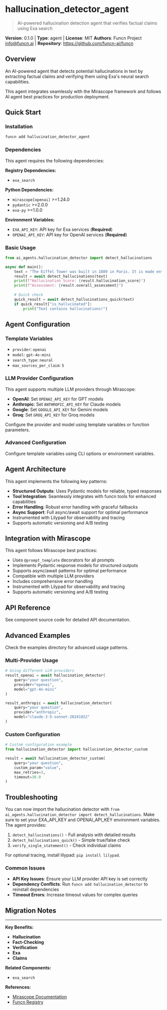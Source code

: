 # hallucination_detector_agent

> AI-powered hallucination detection agent that verifies factual claims using Exa search

**Version**: 0.1.0 | **Type**: agent | **License**: MIT
**Authors**: Funcn Project <info@funcn.ai> | **Repository**: https://github.com/funcn-ai/funcn

## Overview

An AI-powered agent that detects potential hallucinations in text by extracting factual claims and verifying them using Exa's neural search capabilities.

This agent integrates seamlessly with the Mirascope framework and follows AI agent best practices for production deployment.

## Quick Start

### Installation

```bash
funcn add hallucination_detector_agent
```

### Dependencies

This agent requires the following dependencies:

**Registry Dependencies:**

- `exa_search`

**Python Dependencies:**

- `mirascope[openai]` >=1.24.0
- `pydantic` >=2.0.0
- `exa-py` >=1.0.0

**Environment Variables:**

- `EXA_API_KEY`: API key for Exa services (**Required**)
- `OPENAI_API_KEY`: API key for OpenAI services (**Required**)

### Basic Usage

```python
from ai_agents.hallucination_detector import detect_hallucinations

async def main():
    text = "The Eiffel Tower was built in 1889 in Paris. It is made entirely of gold."
    result = await detect_hallucinations(text)
    print(f"Hallucination Score: {result.hallucination_score}")
    print(f"Assessment: {result.overall_assessment}")
    
    # Quick check
    quick_result = await detect_hallucinations_quick(text)
    if quick_result["is_hallucinated"]:
        print("Text contains hallucinations!")
```

## Agent Configuration

### Template Variables

- `provider`: `openai`
- `model`: `gpt-4o-mini`
- `search_type`: `neural`
- `max_sources_per_claim`: `5`

### LLM Provider Configuration

This agent supports multiple LLM providers through Mirascope:

- **OpenAI**: Set `OPENAI_API_KEY` for GPT models
- **Anthropic**: Set `ANTHROPIC_API_KEY` for Claude models
- **Google**: Set `GOOGLE_API_KEY` for Gemini models
- **Groq**: Set `GROQ_API_KEY` for Groq models

Configure the provider and model using template variables or function parameters.

### Advanced Configuration

Configure template variables using CLI options or environment variables.

## Agent Architecture

This agent implements the following key patterns:

- **Structured Outputs**: Uses Pydantic models for reliable, typed responses
- **Tool Integration**: Seamlessly integrates with funcn tools for enhanced capabilities
- **Error Handling**: Robust error handling with graceful fallbacks
- **Async Support**: Full async/await support for optimal performance
- Instrumented with Lilypad for observability and tracing
- Supports automatic versioning and A/B testing

## Integration with Mirascope

This agent follows Mirascope best practices:

- Uses `@prompt_template` decorators for all prompts
- Implements Pydantic response models for structured outputs
- Supports async/await patterns for optimal performance
- Compatible with multiple LLM providers
- Includes comprehensive error handling
- Instrumented with Lilypad for observability and tracing
- Supports automatic versioning and A/B testing

## API Reference

See component source code for detailed API documentation.

## Advanced Examples

Check the examples directory for advanced usage patterns.

### Multi-Provider Usage

```python
# Using different LLM providers
result_openai = await hallucination_detector(
    query="your question",
    provider="openai",
    model="gpt-4o-mini"
)

result_anthropic = await hallucination_detector(
    query="your question",
    provider="anthropic",
    model="claude-3-5-sonnet-20241022"
)
```

### Custom Configuration

```python
# Custom configuration example
from hallucination_detector import hallucination_detector_custom

result = await hallucination_detector_custom(
    query="your question",
    custom_param="value",
    max_retries=3,
    timeout=30.0
)
```

## Troubleshooting

You can now import the hallucination detector with `from ai_agents.hallucination_detector import detect_hallucinations`. Make sure to set your EXA_API_KEY and OPENAI_API_KEY environment variables. The agent provides:

1. `detect_hallucinations()` - Full analysis with detailed results
2. `detect_hallucinations_quick()` - Simple true/false check
3. `verify_single_statement()` - Check individual claims

For optional tracing, install lilypad: `pip install lilypad`.

### Common Issues

- **API Key Issues**: Ensure your LLM provider API key is set correctly
- **Dependency Conflicts**: Run `funcn add hallucination_detector` to reinstall dependencies
- **Timeout Errors**: Increase timeout values for complex queries

## Migration Notes

---

**Key Benefits:**

- **Hallucination**
- **Fact-Checking**
- **Verification**
- **Exa**
- **Claims**

**Related Components:**

- `exa_search`

**References:**

- [Mirascope Documentation](https://mirascope.com)
- [Funcn Registry](https://github.com/funcn-ai/funcn)
